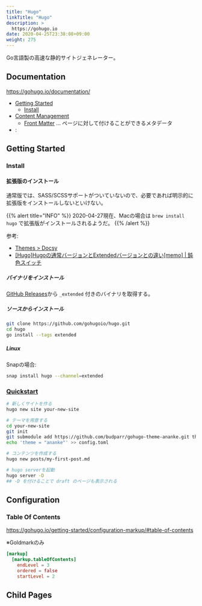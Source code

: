 ```yaml
---
title: "Hugo"
linkTitle: "Hugo"
description: >
  https://gohugo.io
date: 2020-04-25T23:38:08+09:00
weight: 275
---
```


Go言語製の高速な静的サイトジェネレーター。

## Documentation

https://gohugo.io/documentation/

- [Getting Started](https://gohugo.io/getting-started/)
  - [Install](https://gohugo.io/getting-started/installing/)
- [Content Management](https://gohugo.io/content-management/)
  - [Front Matter](https://gohugo.io/content-management/front-matter/) ... ページに対して付けることができるメタデータ
- :

## Getting Started
### Install
#### 拡張版のインストール

通常版では、SASS/SCSSサポートがついていないので、必要であれば明示的に拡張版をインストールしないといけない。

{{% alert title="INFO" %}}
2020-04-27現在、Macの場合は `brew install hugo` で拡張版がインストールされるようだ。
{{% /alert %}}

参考:

- [Themes > Docsy](./themes/docsy/#getting-started)
- [\[Hugo\]Hugoの通常バージョンとExtendedバージョンとの違い\[memo\] | 鈍色スイッチ](https://donsyoku.com/software/hugo-what-is-extended-version.html)

##### バイナリをインストール

[GitHub Releases](https://github.com/gohugoio/hugo/releases)から `_extended` 付きのバイナリを取得する。

##### ソースからインストール

```sh
git clone https://github.com/gohugoio/hugo.git
cd hugo
go install --tags extended
```

##### Linux

Snapの場合:

```sh
snap install hugo --channel=extended
```

### [Quickstart](https://gohugo.io/getting-started/quick-start/)

```sh
# 新しくサイトを作る
hugo new site your-new-site

# テーマを用意する
cd your-new-site
git init
git submodule add https://github.com/budparr/gohugo-theme-ananke.git themes/ananke
echo 'theme = "ananke"' >> config.toml

# コンテンツを作成する
hugo new posts/my-first-post.md

# hugo serverを起動
hugo server -D
## -D を付けることで draft のページも表示される
```

## Configuration

### Table Of Contents

https://gohugo.io/getting-started/configuration-markup/#table-of-contents

※Goldmarkのみ

```toml
[markup]
  [markup.tableOfContents]
    endLevel = 3
    ordered = false
    startLevel = 2
```

## Child Pages
